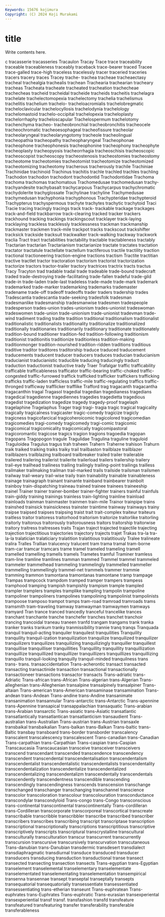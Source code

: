 ```yaml
---
Keywords: 15676 kojimura
Copyright: (C) 2024 Koji Murakami
---
```


# title

Write contents here.



c tracasserie
tracasseries Tracaulon Tracay Trace trace traceability traceable traceableness traceably traceback
trace-bearer traced Tracee trace-galled trace-high traceless tracelessly tracer traceried traceries
tracers tracery traces Tracey trache- trachea tracheae tracheaectasy tracheal trachealgia
trachealis trachean Trachearia trachearian tracheary tracheas Tracheata tracheate tracheated tracheation
trachecheae trachecheas tracheid tracheidal tracheide tracheids tracheitis trachelagra trachelate trachelectomopexia
trachelectomy trachelia trachelismus trachelitis trachelium trachelo- tracheloacromialis trachelobregmatic tracheloclavicular trachelocyllosis
trachelodynia trachelology trachelomastoid trachelo-occipital trachelopexia tracheloplasty trachelorrhaphy tracheloscapular Trachelospermum trachelotomy
trachenchyma tracheo- tracheobronchial tracheobronchitis tracheocele tracheochromatic tracheoesophageal tracheofissure tracheolar tracheolaryngeal
tracheolaryngotomy tracheole tracheolingual tracheopathia tracheopathy tracheopharyngeal Tracheophonae tracheophone tracheophonesis tracheophonine
tracheophony tracheophyte tracheoplasty tracheopyosis tracheorrhagia tracheoschisis tracheoscopic tracheoscopist tracheoscopy tracheostenosis
tracheostomies tracheostomy tracheotome tracheotomies tracheotomist tracheotomize tracheotomized tracheotomizing tracheotomy tracherous
tracherously trachile Trachiniae Trachinidae trachinoid Trachinus trachitis trachle trachled trachles
trachling Trachodon trachodon trachodont trachodontid Trachodontidae Trachoma trachoma trachomas trachomatous
Trachomedusae trachomedusan trachy- trachyandesite trachybasalt trachycarpous Trachycarpus trachychromatic trachydolerite trachyglossate
Trachylinae trachyline Trachymedusae trachymedusan trachyphonia trachyphonous Trachypteridae trachypteroid Trachypterus trachyspermous
trachyte trachytes trachytic trachytoid Traci Tracie tracing tracingly tracings track
track- trackable trackage trackages track-and-field trackbarrow track-clearing tracked tracker trackers
trackhound tracking trackings trackingscout tracklayer track-laying tracklaying trackless tracklessly tracklessness
trackman trackmanship trackmaster trackmen track-mile trackpot tracks trackscout trackshifter tracksick
trackside tracksuit trackwalker track-walking trackway trackwork traclia Tract tract tractabilities
tractability tractable tractableness tractably Tractarian tractarian Tractarianism tractarianize tractate tractates
tractation tractator tractatule tractellate tractellum tractiferous tractile tractility traction tractional
tractioneering traction-engine tractions tractism Tractite tractitian tractive tractlet tractor tractoration
tractorism tractorist tractorization tractorize tractors tractor-trailer tractory tractrices tractrix tracts
tractus Tracy Tracyton trad tradable tradal trade tradeable trade-bound tradecraft
traded trade-destroying trade-facilitating trade-fallen tradeful trade-gild trade-in trade-laden trade-last tradeless
trade-made trade-mark trademark trademarked trade-marker trademarking trademarks trademaster tradename trade-off
tradeoff tradeoffs trader traders tradership trades Tradescantia tradescantia trade-seeking tradesfolk
tradesman tradesmanlike tradesmanship tradesmanwise tradesmen tradespeople tradesperson trades-union trades-unionism trades-unionist
tradeswoman tradeswomen trade-union trade-unionism trade-unionist tradevman trade-wind tradiment trading tradite
tradition traditional traditionalism traditionalist traditionalistic traditionalists traditionality traditionalize traditionalized traditionally
traditionaries traditionarily traditionary traditionate traditionately tradition-bound traditioner tradition-fed tradition-following traditionism
traditionist traditionitis traditionize traditionless tradition-making traditionmonger tradition-nourished tradition-ridden traditions traditious
traditive traditor traditores traditorship traduce traduced traducement traducements traducent traducer
traducers traduces traducian traducianism traducianist traducianistic traducible traducing traducingly traduct
traduction traductionist traductive trady Traer Trafalgar traffic trafficability trafficable trafficableness
trafficator traffic-bearing traffic-choked traffic-congested traffic-furrowed traffick trafficked trafficker traffickers trafficking
trafficks traffic-laden trafficless traffic-mile traffic-regulating traffics traffic-thronged trafficway trafflicker trafflike
Trafford trag tragacanth tragacantha tragacanthin tragal Tragasol tragedial tragedian tragedianess
tragedians tragedical tragedienne tragediennes tragedies tragedietta tragedious tragedist tragedization tragedize
tragedy tragedy-proof tragelaph tragelaphine Tragelaphus Trager tragi tragi- tragia tragic
tragical tragicality tragically tragicalness tragicaster tragic-comedy tragicize tragicly tragicness tragicofarcical
tragicoheroicomic tragicolored tragicomedian tragicomedies tragi-comedy tragicomedy tragi-comic tragicomic tragicomical tragicomicality
tragicomically tragicomipastoral tragicoromantic tragicose tragics tragion tragions tragoedia tragopan tragopans
Tragopogon tragule Tragulidae Tragulina traguline traguloid Traguloidea Tragulus tragus trah
traheen Trahern Traherne trahison Trahurn traik traiked traiking traiks traiky
trail trailbaston trailblaze trailblazer trailblazers trailblazing trailboard trailbreaker trailed trailer
trailerable trailered trailering trailerist trailerite trailerload trailers trailership trailery trail-eye
trailhead trailiness trailing trailingly trailing-point trailings trailless trailmaker trailmaking trailman
trail-marked trails trailside trailsman trailsmen trailway trail-weary trail-wise traily train
trainability trainable trainableness trainage trainagraph trainant trainante trainband trainbearer trainbolt
trainboy train-dispatching traineau trained trainee trainees traineeship trainel Trainer trainer
trainer-bomber trainer-fighter trainers trainful trainfuls train-giddy training trainings trainless train-lighting
trainline trainload trainloads trainman trainmaster trainmen train-mile Trainor trainpipe trains
trainshed trainsick trainsickness trainster traintime trainway trainways trainy traipse traipsed
traipses traipsing traist trait trait-complex traiteur traiteurs traitless traitor traitoress
traitorhood traitorism traitorize traitorlike traitorling traitorly traitorous traitorously traitorousness traitors
traitorship traitorwise traitory traitress traitresses traits Trajan traject trajected trajectile
trajecting trajection trajectitious trajectories trajectory trajects trajet Trakas tra-la tra-la-la
tralatician tralaticiary tralatition tralatitious tralatitiously Tralee tralineate tralira Tralles Trallian
tralucency tralucent tram trama tramal tram-borne tram-car tramcar tramcars trame
tramel trameled trameling tramell tramelled tramelling tramells tramels Trametes tramful
Traminer tramless tram-line tramline tramlines tramman trammed Trammel trammel trammeled
trammeler trammelhead trammeling trammelingly trammelled trammeller trammelling trammellingly trammel-net trammels
trammer trammie tramming trammon tramontana tramontanas tramontane tramp trampage Trampas
trampcock trampdom tramped tramper trampers trampess tramphood tramping trampish trampishly
trampism trample trampled trampler tramplers tramples tramplike trampling trampolin trampoline
trampoliner trampoliners trampolines trampolining trampolinist trampolinists trampoose tramposo trampot tramps
tram-road tramroad tramroads trams tramsmith tram-traveling tramway tramwayman tramwaymen tramways
tramyard Tran trance tranced trancedly tranceful trancelike trances tranchant tranchante
tranche tranchefer tranches tranchet tranchoir trancing trancoidal traneau traneen tranfd
trangam trangams trank tranka tranker tranks trankum tranky tranmissibility trannie
tranq tranqs Tranquada tranquil tranquil-acting tranquiler tranquilest tranquilities Tranquility tranquility
tranquil-ization tranquilization tranquilize tranquilized tranquilizer tranquilizers tranquilizes tranquilizing tranquilizingly tranquiller
tranquillest tranquillise tranquilliser tranquillities Tranquillity tranquillity tranquillization tranquillize tranquillized tranquillizer
tranquillizers tranquillizes tranquillizing tranquillo tranquil-looking tranquilly tranquil-minded tranquilness trans trans-
trans. transaccidentation Trans-acherontic transact transacted transacting transactinide transaction transactional transactionally
transactioneer transactions transactor transacts Trans-adriatic trans-Adriatic Trans-african trans-African Trans-algerian trans-Algerian
Trans-alleghenian trans-Alleghenian transalpine transalpinely transalpiner Trans-altaian Trans-american trans-American transaminase transamination
Trans-andean trans-Andean Trans-andine trans-Andine transanimate transanimation transannular Trans-antarctic trans-Antarctic Trans-apennine
trans-Apennine transapical transappalachian transaquatic Trans-arabian trans-Arabian transarctic Trans-asiatic trans-Asiatic transatlantic
transatlantically transatlantican transatlanticism transaudient Trans-australian trans-Australian Trans-austrian trans-Austrian transaxle transbaikal
transbaikalian Trans-balkan trans-Balkan Trans-baltic trans-Baltic transbay transboard trans-border transborder transcalency
transcalent transcalescency transcalescent Trans-canadian trans-Canadian Trans-carpathian trans-Carpathian Trans-caspian trans-Caspian Transcaucasia
Transcaucasian transceive transceiver transceivers transcend transcendant transcended transcendence transcendency transcendent
transcendental transcendentalisation transcendentalism transcendentalist transcendentalistic transcendentalists transcendentality transcendentalization transcendentalize transcendentalized
transcendentalizing transcendentalizm transcendentally transcendentals transcendently transcendentness transcendible transcending transcendingly transcendingness
transcends transcension transchange transchanged transchanger transchanging transchannel transcience transcolor transcoloration
transcolour transcolouration transconductance transcondylar transcondyloid Trans-congo trans-Congo transconscious trans-continental transcontinental
transcontinentally Trans-cordilleran trans-Cordilleran transcorporate transcorporeal transcortical transcreate transcribable transcribble transcribbler
transcribe transcribed transcriber transcribers transcribes transcribing transcript transcriptase transcription transcriptional
transcriptionally transcriptions transcriptitious transcriptive transcriptively transcripts transcriptural transcrystalline transcultural transculturally
transculturation transcur transcurrent transcurrently transcursion transcursive transcursively transcurvation transcutaneous Trans-danubian
trans-Danubian transdermic transdesert transdialect transdiaphragmatic transdiurnal transduce transduced transducer transducers
transducing transduction transductional transe transect transected transecting transection transects Trans-egyptian
trans-Egyptian transelement transelemental transelementary transelementate transelementated transelementating transelementation transempirical transenna
transennae transept transeptal transeptally transepts transequatorial transequatorially transessentiate transessentiated transessentiating
trans-etherian transeunt Trans-euphratean Trans-euphrates trans-Euphrates Trans-euphratic Trans-eurasian transexperiental transexperiential transf
transf. transfashion transfd transfeature transfeatured transfeaturing transfer transferability transferable transferableness
